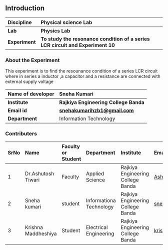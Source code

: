 ## Introduction


<b>Discipline | <b>Physical science Lab
:--|:--|
<b> Lab | <b> Physics Lab
<b> Experiment|     <b> To study the resonance condition of a series LCR circuit and Experiment 10

### About the Experiment 

This experiment is to find the resounance condition of a series LCR circuit where in series a inductor ,a capacitor and a resistance are 
connected with external supply voltage 

<b>Name of developer  | <b>Sneha Kumari 
:--|:--|
<b> Institute | <b> Rajkiya Engineering College Banda
<b> Email id|     <b> snehakumarihzb1@gmail.com  
<b> Department |  Information Technology

### Contributers 

SrNo | Name | Faculty or Student | Department| Institute | Email id
:--|:--|:--|:--|:--|:--|
1 | Dr.Ashutosh Tiwari | Faculty  | Applied Science |Rajkiya Engineering College Banda   | Ashutosh.tiwari@recbanda.ac.in
2 | Sneha kumari | student  | Informationa Technology |Rajkiya Engineering College Banda   | snehakumarihzb1@gmail.com 
3 | Krishna Maddheshiya | Student| Electrical Engineering| Rajkiya Engineering College Banda |krishna70680@gmail.com
